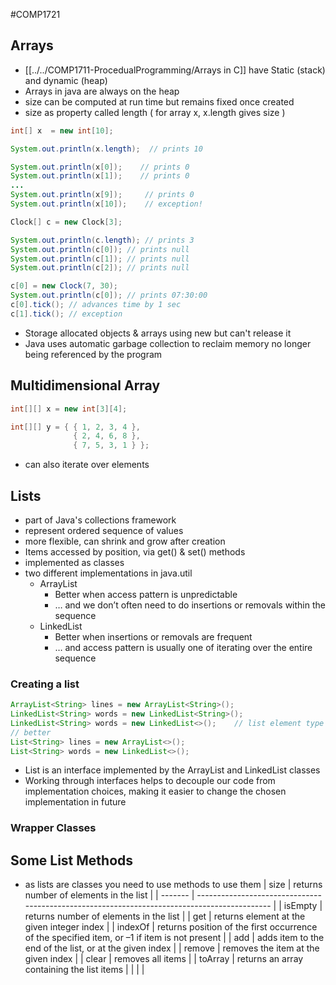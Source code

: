 #COMP1721
## Arrays
- [[../../COMP1711-ProcedualProgramming/Arrays in C]] have Static (stack) and dynamic (heap)
- Arrays in java are always on the heap
- size can be computed at run time but remains fixed once created
- size as property called length ( for array x, x.length gives size )
```java
int[] x  = new int[10];

System.out.println(x.length);  // prints 10

System.out.println(x[0]);    // prints 0
System.out.println(x[1]);    // prints 0
...
System.out.println(x[9]);     // prints 0
System.out.println(x[10]);    // exception!
```

```java
Clock[] c = new Clock[3];  

System.out.println(c.length); // prints 3  
System.out.println(c[0]); // prints null  
System.out.println(c[1]); // prints null  
System.out.println(c[2]); // prints null  

c[0] = new Clock(7, 30);  
System.out.println(c[0]); // prints 07:30:00  
c[0].tick(); // advances time by 1 sec  
c[1].tick(); // exception
```

- Storage allocated objects & arrays using new but can't release it
- Java uses automatic garbage collection to reclaim memory no longer being referenced by the program

## Multidimensional Array
```java
int[][] x = new int[3][4];  

int[][] y = { { 1, 2, 3, 4 },  
			  { 2, 4, 6, 8 },  
			  { 7, 5, 3, 1 } };
```
- can also iterate over elements

## Lists
- part of Java's collections framework
- represent ordered sequence of values
- more flexible, can shrink and grow after creation
- Items accessed by position, via get() & set() methods
- implemented as classes
- two different implementations in java.util
	- ArrayList
		- Better when access pattern is unpredictable
		- … and we donʼt often need to do insertions or removals within the sequence
	- LinkedList
		- Better when insertions or removals are frequent
		- … and access pattern is usually one of iterating over the entire sequence

### Creating a list
```java
ArrayList<String> lines = new ArrayList<String>();  
LinkedList<String> words = new LinkedList<String>();  
LinkedList<String> words = new LinkedList<>();    // list element type can be ommited on RHS
// better
List<String> lines = new ArrayList<>();  
List<String> words = new LinkedList<>();
```
- List is an interface implemented by the ArrayList and  LinkedList classes
- Working through interfaces helps to decouple our code from implementation choices, making it easier to change  the chosen implementation in future

### Wrapper Classes

## Some List Methods
- as lists are classes you need to use methods to use them
| size    | returns number of elements in the list                                                       |
| ------- | -------------------------------------------------------------------------------------------- |
| isEmpty | returns number of elements in the list                                                       |
| get     | returns element at the given integer index                                                   |
| indexOf | returns position of the first occurrence of the specified item, or –1 if item is not present |
| add     | adds item to the end of the list, or at the given index                                      |
| remove  | removes the item at the given index                                                          |
| clear   | removes all items                                                                            |
| toArray | returns an array containing the list items                                                   |                                                                                             |     |     |


